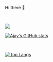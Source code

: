 
Hi there 👋

<br/>

![](https://komarev.com/ghpvc/?username=mallajay)


[![Ajay's GitHub stats](https://github-readme-stats.vercel.app/api?username=mallajay)](https://github.com/mallajay/github-readme-stats)



<br/>

[![Top Langs](https://github-readme-stats.vercel.app/api/top-langs/?username=mallajay)](https://github.com/mallajay/github-readme-stats)


<!--
**mallajay/mallajay** is a ✨ _special_ ✨ repository because its `README.md` (this file) appears on your GitHub profile.

Here are some ideas to get you started:

- 🔭 I’m currently working on ...
- 🌱 I’m currently learning ...
- 👯 I’m looking to collaborate on ...
- 🤔 I’m looking for help with ...
- 💬 Ask me about ...
- 📫 How to reach me: ...
- 😄 Pronouns: ...
- ⚡ Fun fact: ...
-->
